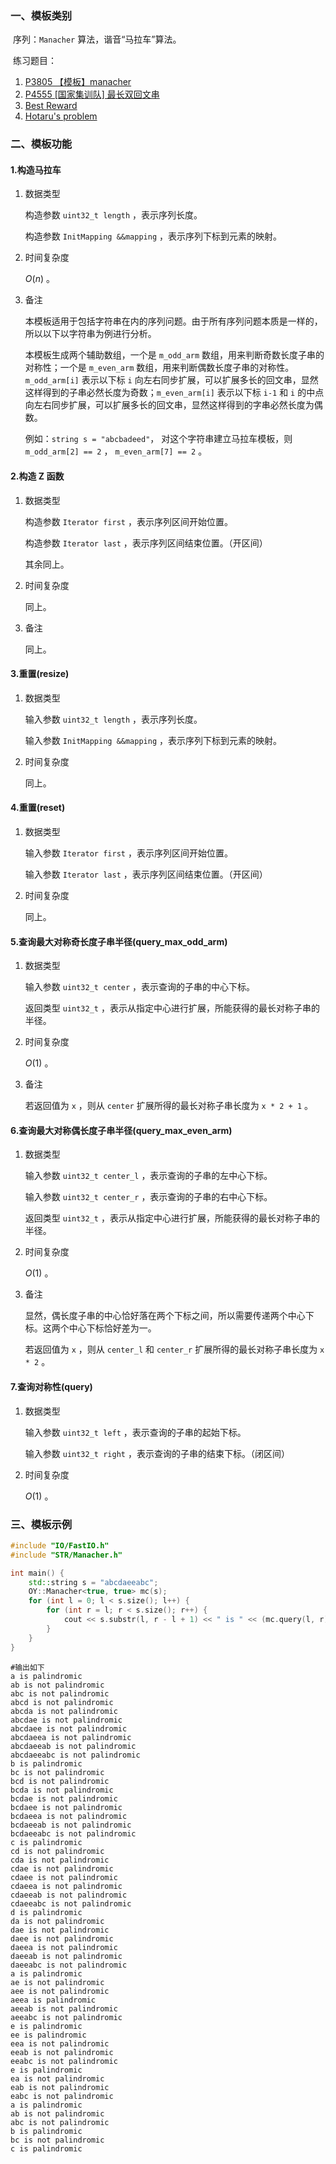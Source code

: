 ### 一、模板类别

​	序列：`Manacher` 算法，谐音“马拉车”算法。

​	练习题目：

1. [P3805 【模板】manacher](https://www.luogu.com.cn/problem/P3805)
2. [P4555 [国家集训队] 最长双回文串](https://www.luogu.com.cn/problem/P4555)
3. [Best Reward](https://acm.hdu.edu.cn/showproblem.php?pid=3613)
4. [Hotaru's problem](https://acm.hdu.edu.cn/showproblem.php?pid=5371)




### 二、模板功能

#### 1.构造马拉车

1. 数据类型

   构造参数 `uint32_t length` ，表示序列长度。

   构造参数 `InitMapping &&mapping` ，表示序列下标到元素的映射。

2. 时间复杂度

   $O(n)$ 。

3. 备注

   本模板适用于包括字符串在内的序列问题。由于所有序列问题本质是一样的，所以以下以字符串为例进行分析。

   本模板生成两个辅助数组，一个是 `m_odd_arm` 数组，用来判断奇数长度子串的对称性；一个是 `m_even_arm` 数组，用来判断偶数长度子串的对称性。`m_odd_arm[i]` 表示以下标 `i` 向左右同步扩展，可以扩展多长的回文串，显然这样得到的子串必然长度为奇数；`m_even_arm[i]` 表示以下标 `i-1` 和 `i` 的中点向左右同步扩展，可以扩展多长的回文串，显然这样得到的字串必然长度为偶数。

   例如：`string s = "abcbadeed"`， 对这个字符串建立马拉车模板，则 `m_odd_arm[2] == 2` ， `m_even_arm[7] == 2` 。

#### 2.构造 Z 函数

1. 数据类型

   构造参数 `Iterator first` ，表示序列区间开始位置。

   构造参数 `Iterator last` ，表示序列区间结束位置。（开区间）

   其余同上。

2. 时间复杂度

   同上。

3. 备注

   同上。

#### 3.重置(resize)

1. 数据类型

   输入参数 `uint32_t length` ，表示序列长度。

   输入参数 `InitMapping &&mapping` ，表示序列下标到元素的映射。

2. 时间复杂度

   同上。

#### 4.重置(reset)

1. 数据类型

   输入参数 `Iterator first` ，表示序列区间开始位置。

   输入参数 `Iterator last` ，表示序列区间结束位置。（开区间）

2. 时间复杂度

   同上。

#### 5.查询最大对称奇长度子串半径(query_max_odd_arm)

1. 数据类型

   输入参数 `uint32_t center` ，表示查询的子串的中心下标。

   返回类型 `uint32_t` ，表示从指定中心进行扩展，所能获得的最长对称子串的半径。

2. 时间复杂度

   $O(1)$ 。
   
3. 备注

   若返回值为 `x` ，则从 `center` 扩展所得的最长对称子串长度为 `x * 2 + 1` 。
   
#### 6.查询最大对称偶长度子串半径(query_max_even_arm)

1. 数据类型

   输入参数 `uint32_t center_l` ，表示查询的子串的左中心下标。
   
   输入参数 `uint32_t center_r` ，表示查询的子串的右中心下标。

   返回类型 `uint32_t` ，表示从指定中心进行扩展，所能获得的最长对称子串的半径。

2. 时间复杂度

   $O(1)$ 。
   
3. 备注

   显然，偶长度子串的中心恰好落在两个下标之间，所以需要传递两个中心下标。这两个中心下标恰好差为一。
   
   若返回值为 `x` ，则从 `center_l` 和 `center_r` 扩展所得的最长对称子串长度为 `x * 2` 。
   
#### 7.查询对称性(query)

1. 数据类型

   输入参数 `uint32_t left` ，表示查询的子串的起始下标。

   输入参数 `uint32_t right` ，表示查询的子串的结束下标。（闭区间）

2. 时间复杂度

   $O(1)$ 。


### 三、模板示例

```c++
#include "IO/FastIO.h"
#include "STR/Manacher.h"

int main() {
    std::string s = "abcdaeeabc";
    OY::Manacher<true, true> mc(s);
    for (int l = 0; l < s.size(); l++) {
        for (int r = l; r < s.size(); r++) {
            cout << s.substr(l, r - l + 1) << " is " << (mc.query(l, r) ? "palindromic\n" : "not palindromic\n");
        }
    }
}
```

```
#输出如下
a is palindromic
ab is not palindromic
abc is not palindromic
abcd is not palindromic
abcda is not palindromic
abcdae is not palindromic
abcdaee is not palindromic
abcdaeea is not palindromic
abcdaeeab is not palindromic
abcdaeeabc is not palindromic
b is palindromic
bc is not palindromic
bcd is not palindromic
bcda is not palindromic
bcdae is not palindromic
bcdaee is not palindromic
bcdaeea is not palindromic
bcdaeeab is not palindromic
bcdaeeabc is not palindromic
c is palindromic
cd is not palindromic
cda is not palindromic
cdae is not palindromic
cdaee is not palindromic
cdaeea is not palindromic
cdaeeab is not palindromic
cdaeeabc is not palindromic
d is palindromic
da is not palindromic
dae is not palindromic
daee is not palindromic
daeea is not palindromic
daeeab is not palindromic
daeeabc is not palindromic
a is palindromic
ae is not palindromic
aee is not palindromic
aeea is palindromic
aeeab is not palindromic
aeeabc is not palindromic
e is palindromic
ee is palindromic
eea is not palindromic
eeab is not palindromic
eeabc is not palindromic
e is palindromic
ea is not palindromic
eab is not palindromic
eabc is not palindromic
a is palindromic
ab is not palindromic
abc is not palindromic
b is palindromic
bc is not palindromic
c is palindromic

```

